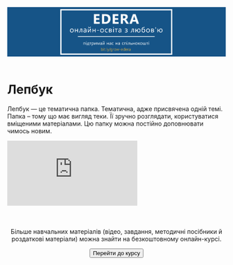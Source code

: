 <div align="center">
<a href="https://biggggidea.com/project/edera-onlajn-osvita-z-lyubovyu/" target="_blank"><img src="000.png" width="1000" /></a>
</div>
<br>

<h1>Лепбук</h1>

<p>Лепбук — це тематична папка. Тематична, адже присвячена одній темі. Папка – тому що має вигляд теки. Її зручно розглядати, користуватися вміщеними матеріалами. Цю папку можна постійно доповнювати чимось новим.</p>
<div class="embed-responsive embed-responsive-16by9">
<iframe class="embed-responsive-item" src="https://www.youtube.com/embed/xRRqIOk0vXg" frameborder="0" allowfullscreen></iframe>
</div>
<br>
<div class="eoz-text">
	<br>
	<p align="center">Більше навчальних матеріалів (відео, завдання, методичні посібники й роздаткові матеріали) можна знайти на безкоштовному онлайн-курсі.</p>
<p><center><a href="https://courses.ed-era.com/courses/course-v1:MON-EDERA-OSVITORIA+ST101+st101/about" target="_blank"><button type="button" class="btn btn-primary" aria-haspopup="true" aria-expanded="false">Перейти до курсу</button></a></center></p>
</div>